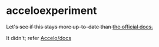 # acceloexperiment

~~Let's see if this stays more up-to-date than [the official docs.](https://affinitylive.jira.com/wiki/display/APIS/Accelo+API)~~

It didn't; refer [Accelo/docs](https://github.com/Accelo/docs)
